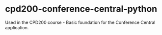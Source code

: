 # cpd200-conference-central-python
Used in the CPD200 course - Basic foundation for the Conference Central application.

